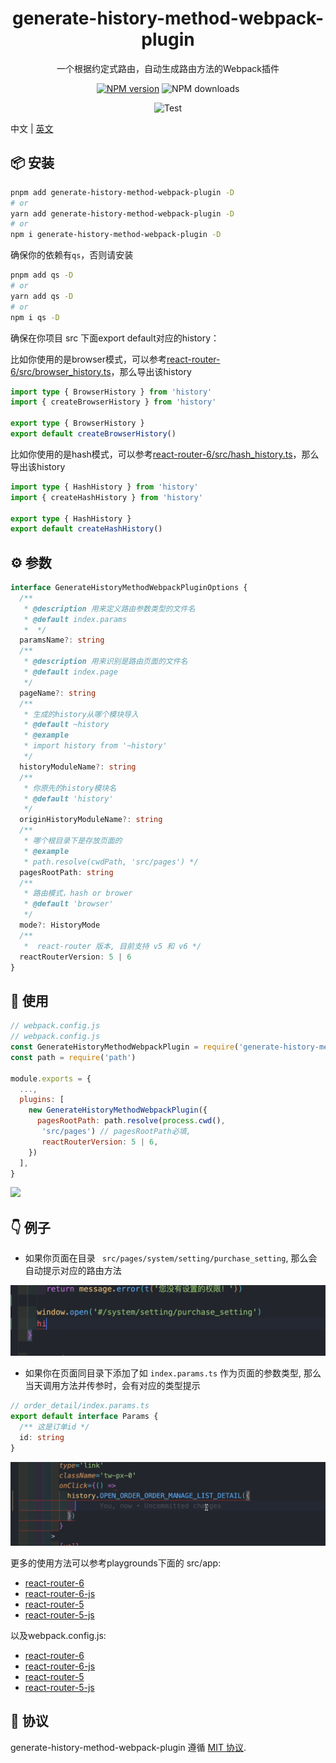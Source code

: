 
<p align="center">
<h1 align="center">generate-history-method-webpack-plugin</h1>
</p>

<div align="center">
  一个根据约定式路由，自动生成路由方法的Webpack插件

[![NPM version][npm-image]][npm-url] ![NPM downloads][download-image]

![Test][test-badge]


[npm-image]: https://img.shields.io/npm/v/generate-history-method-webpack-plugin.svg?style=flat-square
[npm-url]: http://npmjs.org/package/generate-history-method-webpack-plugin


[download-image]: https://img.shields.io/npm/dm/generate-history-method-webpack-plugin.svg?style=flat-square



[test-badge]: https://github.com/baozouai/generate-history-method-webpack-plugin/actions/workflows/ci.yml/badge.svg



</div>

中文 | [英文](./README.md)

## 📦  安装

```sh
pnpm add generate-history-method-webpack-plugin -D
# or
yarn add generate-history-method-webpack-plugin -D
# or
npm i generate-history-method-webpack-plugin -D
```

确保你的依赖有`qs`，否则请安装

```sh
pnpm add qs -D
# or
yarn add qs -D
# or
npm i qs -D
```

确保在你项目 src 下面export default对应的history：

比如你使用的是browser模式，可以参考[react-router-6/src/browser_history.ts](./playgrounds/react-router-6/src/browser_history.ts)，那么导出该history

```ts
import type { BrowserHistory } from 'history'
import { createBrowserHistory } from 'history'

export type { BrowserHistory }
export default createBrowserHistory()

```

比如你使用的是hash模式，可以参考[react-router-6/src/hash_history.ts](./playgrounds/react-router-6/src/hash_history.ts)，那么导出该history

```ts
import type { HashHistory } from 'history'
import { createHashHistory } from 'history'

export type { HashHistory }
export default createHashHistory()

```
## ⚙️ 参数

```ts
interface GenerateHistoryMethodWebpackPluginOptions {
  /**
   * @description 用来定义路由参数类型的文件名
   * @default index.params
   *  */
  paramsName?: string
  /**
   * @description 用来识别是路由页面的文件名
   * @default index.page
   */
  pageName?: string
  /**
   * 生成的history从哪个模块导入
   * @default ~history
   * @example
   * import history from '~history'
   */
  historyModuleName?: string
  /**
   * 你原先的history模块名
   * @default 'history'
   */
  originHistoryModuleName?: string
  /**
   * 哪个根目录下是存放页面的
   * @example
   * path.resolve(cwdPath, 'src/pages') */
  pagesRootPath: string
  /**
   * 路由模式，hash or brower
   * @default 'browser'
   */
  mode?: HistoryMode
  /** 
   *  react-router 版本, 目前支持 v5 和 v6 */
  reactRouterVersion: 5 | 6
}
```

 ## 🔨 使用

```js
// webpack.config.js
// webpack.config.js
const GenerateHistoryMethodWebpackPlugin = require('generate-history-method-webpack-plugin')
const path = require('path')

module.exports = {
  ...,
  plugins: [
    new GenerateHistoryMethodWebpackPlugin({
      pagesRootPath: path.resolve(process.cwd(),
       'src/pages') // pagesRootPath必填,
       reactRouterVersion: 5 | 6,
    })
  ],
}
```
![](./assets/option_example.png)

## 👇 例子


- 如果你页面在目录 ` src/pages/system/setting/purchase_setting`, 那么会自动提示对应的路由方法

![](./assets/method_tip.gif)

- 如果你在页面同目录下添加了如 `index.params.ts` 作为页面的参数类型, 那么当天调用方法并传参时，会有对应的类型提示

```ts
// order_detail/index.params.ts
export default interface Params {
  /** 这是订单id */
  id: string
}
```
  

![](./assets/params_tip.gif)

更多的使用方法可以参考playgrounds下面的 src/app:
- [react-router-6](./playgrounds/react-router-6/src/app.tsx)
- [react-router-6-js](./playgrounds/react-router-6-js/src/app.jsx)
- [react-router-5](./playgrounds/react-router-5/src/app.tsx)
- [react-router-5-js](./playgrounds/react-router-5-js/src/app.jsx)


以及webpack.config.js:

- [react-router-6](./playgrounds/react-router-6/webpack.config.js)
- [react-router-6-js](./playgrounds/react-router-6-js/webpack.config.js)
- [react-router-5](./playgrounds/react-router-5/webpack.config.js)
- [react-router-5-js](./playgrounds/react-router-5-js/webpack.config.js)
## 📄 协议

generate-history-method-webpack-plugin 遵循 [MIT 协议](./LICENSE).